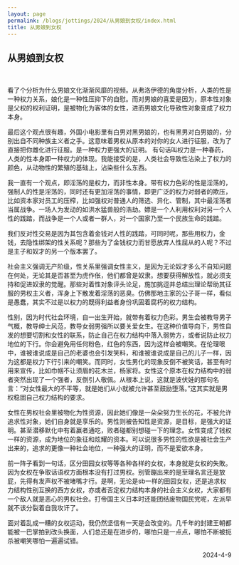 ```yaml
---
layout: page
permalink: /blogs/jottings/2024/从男娘到女权/index.html
title: 从男娘到女权
---
```


## 从男娘到女权
<br>

看了个分析为什么男娘文化渐渐风靡的视频。从弗洛伊德的角度分析，人类的性是一种权力关系，娘化是一种性压抑下的自慰。而对男娘的喜爱是因为，原本性对象是父权的权利证明，是被物化为客体的女性，进而男娘文化导致性对象变成了权力本身。

最后这个观点很有趣，外国小电影里有白男对黑男娘的，也有黑男对白男娘的，分别出自不同种族主义者之手。这意味着男权从原本的对你的女人进行征服，改为了直接把你雌化进行征服。是一种权力更强大的证明。
有句话叫权力是一种春药，人类的性本身即一种权力的体现。我能接受的是，人类社会导致性沾染上了权力的颜色，从动物性的繁殖的基础上，沾染些什么东西。

我一直有一个观点，即淫荡的是权力，而非性本身。带有权力色彩的性是淫荡的，强制人的性是淫荡的，同时还有更加淫荡的事情，即更广泛的权力对弱者的欺压，比如资本家对员工的压榨，比如强权对普通人的筛选、异化、管制，其中最淫荡者当属战争。一场人为发动的如洪水猛兽般的浩劫。嫖是一个人利用权利对另一个人 性的践踏，而战争是一个人或者一群人，对一个国家乃至一个民族生命的践踏。

我们反对性交易是因为其包含着金钱对人性的践踏，可同时呢，那些用权力，金钱，去隐性绑架的性关系呢？那些为了金钱权力而甘愿放弃人性屈从的人呢？不过是主子和奴才的另一个版本罢了。

社会主义强调无产阶级，性关系里强调女性主义，是因为无论奴才多么不自知问题在何处，无论其是否甚至为虎作伥，他们都曾是奴隶。想要获得解放性，就必须支持和促进奴隶的觉醒。那些对着性对象评头论足，施加挑逗并总结出理论帮助其征服的男权主义者，浑身上下散发着淫荡的恶臭。仿佛那地主家的公子哥一样，看似是愚蠢，其实不过是以权力的既得利益者身份巩固着腐朽的权力结构。

性别，因为时代社会环境，自一出生开始，就带有着权力色彩。男生会被教导男子气概，教导绅士风范，教导女弱男强所以要关爱女生。在这种价值导向下，男性自发的想要切割和女性的联系，防止自己在权力结构中落入弱势方，或者说防止权力地位的下行。你会避免用任何粉色，红色的东西，因为这样会被嘲笑。在伦理哏中，谁被谁说成是自己的老婆也会引发笑料，和谁被谁说成是自己的儿子一样，因为这都是权力下行引来的嘲笑。而同时，女性男化的现象反倒不被笑话，甚至有时用来宣传，比如巾帼不让须眉的花木兰，杨家将。女性这个原本在权力结构中的弱者突然出现了一个强者，反倒引人敬佩。从根本上说，这就是波伏娃的那句名言：“对女性最大的不平等，就是她们从小就被允许甚至鼓励堕落。”这其实就是男权稳固自己权力结构的要求。

女性在男权社会里被物化为性资源，因此她们像是一朵朵努力生长的花，不被允许追求性对象，她们自身就是享乐的。男性则被告知性是资源，是目标，是强大的证明。甚至潜移默化中有着赢者通吃，败者碰都别想碰一下的理念。女性变成了钱权一样的资源，成为地位的象征和炫耀的资本。可以说很多男性的性欲是被社会生产出来的，追求的更像一种社会地位，一种强大的证明，而不是爱欲本身。

前一阵子看到一句话，区分田园女权等等各种各样的女权，本身就是女权的失敗。因为女权在争取话语权方面根本没有打过男权。别管蹦出来的是至理名言还是放屁，先得有发声权不被堵嘴才行。是啊，无论是sb一样的田园女权，还是追求权力结构性别互换的西方女权，亦或者否定权力结构本身的社会主义女权，大家都有一个敌人就是恶心的男权社会。打帝国主义日本时还能团结废物国民党呢，左派早就不该分裂着自我攻讦了。

面对着乱成一糟的女权运动，我仍然坚信有一天是会改变的。几千年的封建王朝都能被一巴掌拍到改头换面，人们总还是在进步的，哪怕只是一点点，哪怕不断被扼杀被嘲笑哪怕一遍遍试错。

<p align="right">2024-4-9</p>